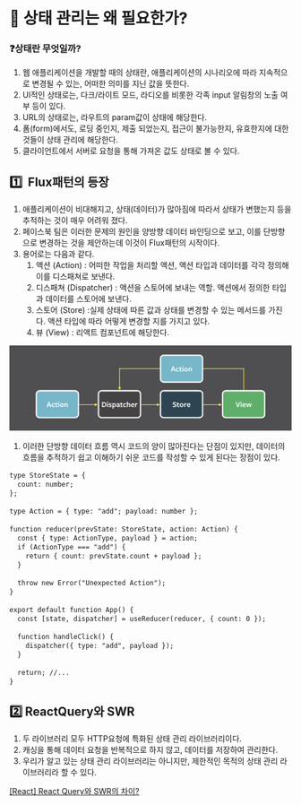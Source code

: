 # 🚀 상태 관리는 왜 필요한가?

### ❓상태란 무엇일까?

1. 웹 애플리케이션을 개발할 때의 상태란, 애플리케이션의 시나리오에 따라 지속적으로 변경될 수 있는, 어떠한 의미를 지닌 값을 뜻한다.
2. UI적인 상태로는, 다크/라이트 모드, 라디오를 비롯한 각족 input 알림창의 노출 여부 등이 있다.
3. URL의 상태로는, 라우트의 param값이 상태에 해당한다.
4. 폼(form)에서도, 로딩 중인지, 제출 되었는지, 접근이 불가능한지, 유효한지에 대한 것들이 상태 관리에 해당한다.
5. 클라이언트에서 서버로 요청을 통해 가져온 값도 상태로 볼 수 있다.

## 1️⃣  Flux패턴의 등장

1. 애플리케이션이 비대해지고, 상태(데이터)가 많아짐에 따라서 상태가 변했는지 등을 추적하는 것이 매우 어려워 졌다.
2. 페이스북 팀은 이러한 문제의 원인을 양방향 데이터 바인딩으로 보고, 이를 단방향으로 변경하는 것을 제안하는데 이것이 Flux패턴의 시작이다.
3. 용어로는 다음과 같다.
   1. 액션 (Action) : 어떠한 작업을 처리할 액션, 액션 타입과 데이터를 각각 정의해 이를 디스패쳐로 보낸다.
   2. 디스패쳐 (Dispatcher) : 액션을 스토어에 보내는 역할. 액션에서 정의한 타입과 데이터를 스토어에 보낸다.
   3. 스토어 (Store) :실제 상태에 따른 값과 상태를 변경할 수 있는 메서드를 가진다. 액션 타입에 따라 어떻게 변경할 지를 가지고 있다.
   4. 뷰 (View) : 리액트 컴포넌트에 해당한다.

![flux pattern](./images/flux.png)

1. 이러한 단방향 데이터 흐름 역시 코드의 양이 많아진다는 단점이 있지만, 데이터의 흐름을 추적하기 쉽고 이해하기 쉬운 코드를 작성할 수 있게 된다는 장점이 있다.

```tsx
type StoreState = {
  count: number;
};

type Action = { type: "add"; payload: number };

function reducer(prevState: StoreState, action: Action) {
  const { type: ActionType, payload } = action;
  if (ActionType === "add") {
    return { count: prevState.count + payload };
  }

  throw new Error("Unexpected Action");
}

export default function App() {
  const [state, dispatcher] = useReducer(reducer, { count: 0 });

  function handleClick() {
    dispatcher({ type: "add", payload });
  }

  return; //...
}
```

## 2️⃣ ReactQuery와 SWR

1. 두 라이브러리 모두 HTTP요청에 특화된 상태 관리 라이브러리이다.
2. 캐싱을 통해 데이터 요청을 반복적으로 하지 않고, 데이터를 저장하여 관리한다.
3. 우리가 알고 있는 상태 관리 라이브러리는 아니지만, 제한적인 목적의 상태 관리 라이브러리라 할 수 있다.

[[React] React Query와 SWR의 차이?](https://lurgi.tistory.com/136)
